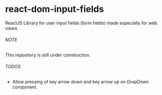 # react-dom-input-fields

ReactJS Library for user input fields (form fields) made especially for web views.

###### NOTE

This repository is still under construction.

###### TODOS

- Allow pressing of key arrow down and key arrow up on DropDown component.